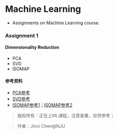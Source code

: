 # Machine Learning
- Assignments on Machine Learning course.

### Assignment 1

#### Dimensionality Reduction
- PCA
- SVD
- ISOMAP

#### 参考资料
- [PCA参考](https://www.cnblogs.com/lzllovesyl/p/5235137.html)
- [SVD参考](https://blog.csdn.net/u012421852/article/details/80439403)
- [ISOMAP参考1](https://github.com/unknown-kid/ISOmap_and_MDS)；[ISOMAP参考2](https://blog.csdn.net/m0_37783096/article/details/79704621?utm_source=blogxgwz6)

> 版权所有：正在上ML课程，注意查重，仅供参考；


> 作者：Jinci Chen@NJU
